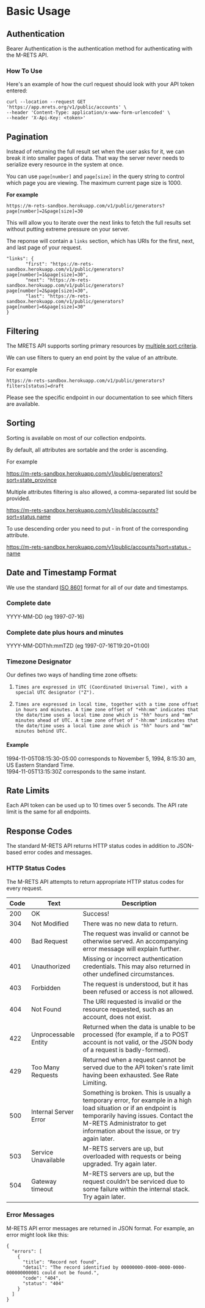 # Basic Usage

## Authentication

Bearer Authentication is the authentication method for authenticating with the M-RETS API.

### How To Use

Here's an example of how the curl request should look with your API token entered:

```
curl --location --request GET 'https://app.mrets.org/v1/public/accounts' \
--header 'Content-Type: application/x-www-form-urlencoded' \
--header 'X-Api-Key: <token>'
```
 
## Pagination

Instead of returning the full result set when the user asks for it, we can break it into smaller pages of data. That way the server never needs to serialize every resource in the system at once.

You can use `page[number]` and `page[size]` in the query string to control which page you are viewing. The maximum current page size is 1000.

**For example**

```
https://m-rets-sandbox.herokuapp.com/v1/public/generators?page[number]=2&page[size]=30
```

This will allow you to iterate over the next links to fetch the full results set without putting extreme pressure on your server.


The reponse will contain a `links` section, which has URIs for the first, next, and last page of your request.

```
"links": {
       "first": "https://m-rets-sandbox.herokuapp.com/v1/public/generators?page[number]=1&page[size]=30",
       "next": "https://m-rets-sandbox.herokuapp.com/v1/public/generators?page[number]=2&page[size]=30",
       "last": "https://m-rets-sandbox.herokuapp.com/v1/public/generators?page[number]=6&page[size]=30"
}
```   
## Filtering

The MRETS API supports sorting primary resources by [multiple sort criteria](https://jsonapi.org/format/#fetching-sorting).

We can use filters to query an end point by the value of an attribute.

For example

```
https://m-rets-sandbox.herokuapp.com/v1/public/generators?filters[status]=draft
```

Please see the specific endpoint in our documentation to see which filters are available.

## Sorting

Sorting is available on most of our collection endpoints.

By default, all attributes are sortable and the order is ascending.

For example

https://m-rets-sandbox.herokuapp.com/v1/public/generators?sort=state_province

Multiple attributes filtering is also allowed, a comma-separated list sould be provided.

https://m-rets-sandbox.herokuapp.com/v1/public/accounts?sort=status,name

To use descending order you need to put - in front of the corresponding attribute.

https://m-rets-sandbox.herokuapp.com/v1/public/accounts?sort=status,-name

## Date and Timestamp Format

We use the standard [ISO 8601](https://www.w3.org/TR/NOTE-datetime) format for all of our date and timestamps.

### Complete date
YYYY-MM-DD (eg 1997-07-16)  
### Complete date plus hours and minutes
YYYY-MM-DDThh:mmTZD (eg 1997-07-16T19:20+01:00)

### Timezone Designator
Our defines two ways of handling time zone offsets:

1.     Times are expressed in UTC (Coordinated Universal Time), with a special UTC designator ("Z").
1.     Times are expressed in local time, together with a time zone offset in hours and minutes. A time zone offset of "+hh:mm" indicates that the date/time uses a local time zone which is "hh" hours and "mm" minutes ahead of UTC. A time zone offset of "-hh:mm" indicates that the date/time uses a local time zone which is "hh" hours and "mm" minutes behind UTC. 

#### Example

1994-11-05T08:15:30-05:00 corresponds to November 5, 1994, 8:15:30 am, US Eastern Standard Time.  
1994-11-05T13:15:30Z corresponds to the same instant.

## Rate Limits

Each API token can be used up to 10 times over 5 seconds. The API rate limit is the same for all endpoints.

## Response Codes

The standard M-RETS API returns HTTP status codes in addition to JSON-based error codes and messages.

### HTTP Status Codes

The M-RETS API attempts to return appropriate HTTP status codes for every request.

| Code | Text                  | Description                                                                                                                                                                                                                                                                                                |
| ---- | --------------------- | ---------------------------------------------------------------------------------------------------------------------------------------------------------------------------------------------------------------------------------------------------------------------------------------------------------- |
| 200  | OK                    | Success!                                                                                                                                                                                                                                                                                                   |
| 304  | Not Modified          | There was no new data to return.                                                                                                                                                                                                                                                                           |
| 400  | Bad Request           | The request was invalid or cannot be otherwise served. An accompanying error message will explain further.                                                                                                                                                                                                 |
| 401  | Unauthorized          | Missing or incorrect authentication credentials. This may also returned in other undefined circumstances.                                                                                                                                                                                                  |
| 403  | Forbidden             | The request is understood, but it has been refused or access is not allowed. |
| 404  | Not Found             | The URI requested is invalid or the resource requested, such as an account, does not exist.                                                                                                                                                                                                                |
| 422  | Unprocessable Entity  | Returned when the data is unable to be processed (for example, if a to POST account is not valid, or the JSON body of a request is badly-formed). |
| 429  | Too Many Requests| Returned when a request cannot be served due to the API token's rate limit having been exhausted. See Rate Limiting. |
| 500  | Internal Server Error | Something is broken. This is usually a temporary error, for example in a high load situation or if an endpoint is temporarily having issues. Contact the M-RETS Administrator to get information about the issue, or try again later.                                                                      |
| 503  | Service Unavailable   | M-RETS servers are up, but overloaded with requests or being upgraded. Try again later.                                                                                                                                                                                                                                 |
| 504  | Gateway timeout       | M-RETS servers are up, but the request couldn’t be serviced due to some failure within the internal stack. Try again later.                                                                                                                                                                         |

### Error Messages

M-RETS API error messages are returned in JSON format. For example, an error might look like this:

```
{
  "errors": [
    {
      "title": "Record not found",
      "detail": "The record identified by 00000000-0000-0000-0000-000000000001 could not be found.",
      "code": "404",
      "status": "404"
    }
  ]
}
```



